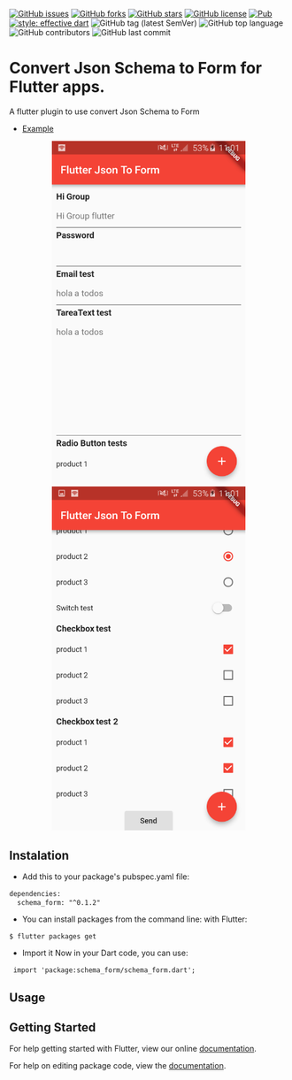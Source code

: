 [![GitHub issues](https://img.shields.io/github/issues/Legytma/schema_form)](https://github.com/Legytma/schema_form/issues)
[![GitHub forks](https://img.shields.io/github/forks/Legytma/schema_form)](https://github.com/Legytma/schema_form/network)
[![GitHub stars](https://img.shields.io/github/stars/Legytma/schema_form)](https://github.com/Legytma/schema_form/stargazers)
[![GitHub license](https://img.shields.io/github/license/Legytma/schema_form)](https://github.com/Legytma/schema_form/blob/master/LICENSE)
[![Pub](https://img.shields.io/pub/v/schema_form)](https://pub.dev/packages/schema_form)
[![style: effective dart](https://img.shields.io/badge/style-effective_dart-40c4ff.svg)](https://github.com/tenhobi/effective_dart)
![GitHub tag (latest SemVer)](https://img.shields.io/github/v/tag/Legytma/schema_form)
![GitHub top language](https://img.shields.io/github/languages/top/Legytma/schema_form)
![GitHub contributors](https://img.shields.io/github/contributors/Legytma/schema_form)
![GitHub last commit](https://img.shields.io/github/last-commit/Legytma/schema_form)

# Convert Json Schema to Form for Flutter apps.

A flutter plugin to use convert Json Schema to Form
* [Example](https://github.com/Legytma/schema_form/tree/master/example)


<p align="center">
  <img src="https://raw.githubusercontent.com/Legytma/schema_form/master/image1.png" width="350"/>
  <img src="https://raw.githubusercontent.com/Legytma/schema_form/master/image2.png" width="350"/>
</p>


## Instalation

* Add this to your package's pubspec.yaml file:
```
dependencies:
  schema_form: "^0.1.2"
```
* You can install packages from the command line:
  with Flutter:
```
$ flutter packages get
```

* Import it Now in your Dart code, you can use:
```
 import 'package:schema_form/schema_form.dart'; 
```
## Usage

## Getting Started

For help getting started with Flutter, view our online [documentation](https://flutter.io/).

For help on editing package code, view the [documentation](https://flutter.io/developing-packages/).

